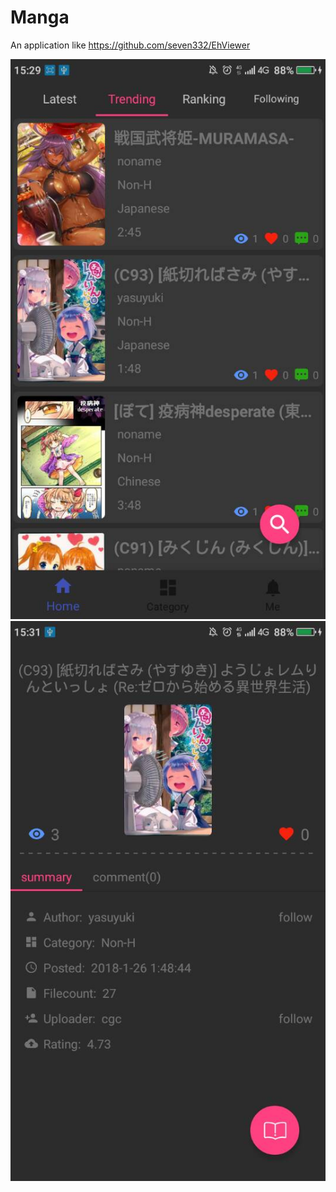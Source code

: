 # Manga
An application like https://github.com/seven332/EhViewer

![screenshot-01](img/list.jpg)
![screenshot-02](img/content.jpg)

